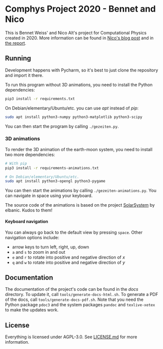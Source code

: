 # Comphys Project 2020 - Bennet and Nico

This is Bennet Weiss' and Nico Alt's project for Computational Physics created in 2020.
More information can be found in
[Nico's blog post](https://nico.dorfbrunnen.eu/posts/2020/physics/)
and in [the report](report.pdf).

## Running

Development happens with Pycharm, so it's best to just clone the repository and import it there.

To run this program without 3D animations, you need to install the Python dependencies:
```bash
pip3 install -r requirements.txt
```

On Debian/elementary/Ubuntu/etc. you can use _apt_ instead of _pip_:
```bash
sudo apt install python3-numpy python3-matplotlib python3-scipy
```

You can then start the program by calling `./gezeiten.py`.

### 3D animations

To render the 3D animation of the earth-moon system, you need to install two more dependencies:

```bash
# With pip
pip3 install -r requirements-animations.txt

# On Debian/elementary/Ubuntu/etc.
sudo apt install python3-opengl python3-pygame
```

You can then start the animations by calling `./gezeiten-animations.py`. You can navigate in space
using your keyboard.

The source code of the animations is based on the project
[SolarSystem](https://github.com/elbanic/SolarSystem) by elbanic. Kudos to them!

#### Keyboard navigation

You can always go back to the default view by pressing `space`. Other navigation options include:

* arrow keys to turn left, right, up, down
* `a` and `s` to zoom in and out
* `e` and `r` to rotate into positive and negative direction of _x_
* `q` and `w` to rotate into positive and negative direction of _y_

## Documentation

The documentation of the project's code can be found in the _docs_ directory.
To update it, call `tools/generate-docs-html.sh`. To generate a PDF of the docs, call
`tools/generate-docs-pdf.sh`. Note that you need the Python package `pdoc3` and the system packages
`pandoc` and `texlive-xetex` to make the updates work.

## License

Everything is licensed under AGPL-3.0. See [LICENSE.md](LICENSE.md) for more information.
